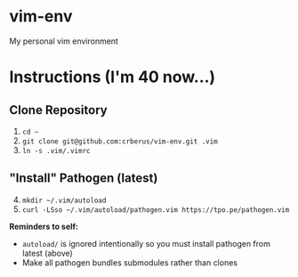 # vim-env
My personal vim environment

# Instructions (I'm 40 now...)

## Clone Repository
1. `cd ~`
2. `git clone git@github.com:crberus/vim-env.git .vim`
3. `ln -s .vim/.vimrc`

## "Install" Pathogen (latest)
4. `mkdir ~/.vim/autoload`
5. `curl -LSso ~/.vim/autoload/pathogen.vim https://tpo.pe/pathogen.vim`

**Reminders to self:**
- `autoload/` is ignored intentionally so you must install pathogen from
  latest (above)
- Make all pathogen bundles submodules rather than clones
